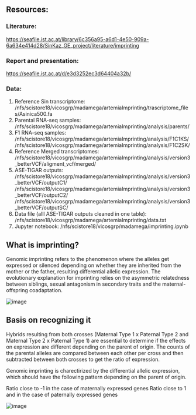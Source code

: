 ## Resources:
### Literature:
https://seafile.ist.ac.at/library/6c356a95-a6d1-4e50-909a-6a634e414d28/SinKaz_GE_project/literature/imprinting
### Report and presentation:
https://seafile.ist.ac.at/d/e3d3252ec3d64404a32b/
### Data:
1. Reference Sin transcriptome: /nfs/scistore18/vicosgrp/madamega/artemiaImprinting/trascriptome_files/Asinica500.fa
2. Parental RNA-seq samples: /nfs/scistore18/vicosgrp/madamega/artemiaImprinting/analysis/parents/
3. F1 RNA-seq samples: /nfs/scistore18/vicosgrp/madamega/artemiaImprinting/analysis/F1C1KS/
   /nfs/scistore18/vicosgrp/madamega/artemiaImprinting/analysis/F1C2SK/
4. Reference Merged transcriptomes: /nfs/scistore18/vicosgrp/madamega/artemiaImprinting/analysis/version3_betterVCF/aligment_vcf/merged/
5. ASE-TIGAR outputs:
          /nfs/scistore18/vicosgrp/madamega/artemiaImprinting/analysis/version3_betterVCF/outputC1/
          /nfs/scistore18/vicosgrp/madamega/artemiaImprinting/analysis/version3_betterVCF/outputC2/
      /nfs/scistore18/vicosgrp/madamega/artemiaImprinting/analysis/version3_betterVCF/outputSC/
6. Data file (alll ASE-TIGAR outputs cleaned in one table): /nfs/scistore18/vicosgrp/madamega/artemiaImprinting/data.txt
7. Jupyter notebook: /nfs/scistore18/vicosgrp/madamega/imprinting.ipynb


## What is imprinting?

Genomic imprinting refers to the phenomenon where the alleles get expressed or silenced depending on whether they are inherited from the mother or the father, resulting differential allelic expression. The evolutionary explanation for imprinting relies on the asymmetric relatedness between siblings, sexual antagonism in secondary traits and the maternal-offspring coadaptation.


![image](https://github.com/sarabi98/howToImprinting/assets/94226596/d3599d17-8b02-4093-aeaa-9942e95b2f23)


## Basis on recognizing it

Hybrids resulting from both crosses (Maternal Type 1 x Paternal Type 2 and Maternal Type 2 x Paternal Type 1) are essential to determine if the effects on expression are different depending on the parent of origin.
The counts of the parental alleles are compared between each other per cross and then subtracted between both crosses to get the ratio of expression.

Genomic imprinting is charectirized by the differential allelic expression, which should have the following pattern depending on the parent of origin.

Ratio close to -1 in the case of maternally expressed genes
Ratio close to 1 and in the case of paternally expressed genes


![image](https://github.com/sarabi98/howToImprinting/assets/94226596/00595534-1bde-40fc-8393-6f4d288a7b6c)

